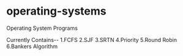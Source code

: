 # operating-systems
Operating System Programs

Currently Contains--
1.FCFS
2.SJF
3.SRTN
4.Priority
5.Round Robin
6.Bankers Algorithm
